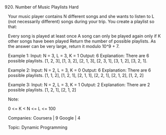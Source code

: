 920. Number of Music Playlists
Hard

Your music player contains N different songs and she wants to listen to L (not necessarily different) songs during your trip.  You create a playlist so that:

Every song is played at least once
A song can only be played again only if K other songs have been played
Return the number of possible playlists.  As the answer can be very large, return it modulo 10^9 + 7.

Example 1:
Input: N = 3, L = 3, K = 1
Output: 6
Explanation: There are 6 possible playlists. [1, 2, 3], [1, 3, 2], [2, 1, 3], [2, 3, 1], [3, 1, 2], [3, 2, 1].

Example 2:
Input: N = 2, L = 3, K = 0
Output: 6
Explanation: There are 6 possible playlists. [1, 1, 2], [1, 2, 1], [2, 1, 1], [2, 2, 1], [2, 1, 2], [1, 2, 2]

Example 3:
Input: N = 2, L = 3, K = 1
Output: 2
Explanation: There are 2 possible playlists. [1, 2, 1], [2, 1, 2]

Note:

0 <= K < N <= L <= 100

Companies: Coursera | 9 Google | 4

Topic: Dynamic Programming

